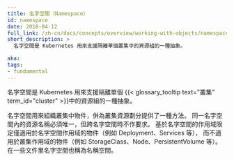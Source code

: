 ```yaml
---
title: 名字空間（Namespace）
id: namespace
date: 2018-04-12
full_link: /zh-cn/docs/concepts/overview/working-with-objects/namespaces/
short_description: >
  名字空間是 Kubernetes 用來支援隔離單個叢集中的資源組的一種抽象。

aka: 
tags:
- fundamental
---
```


<!--
---
title: Namespace
id: namespace
date: 2018-04-12
full_link: /docs/concepts/overview/working-with-objects/namespaces/
short_description: >
  An abstraction used by Kubernetes to support isolation of groups of resources within a single cluster.

aka: 
tags:
- fundamental
---
-->

<!--
 An abstraction used by Kubernetes to support isolation of groups of resources within a single {{< glossary_tooltip text="cluster" term_id="cluster" >}}.
-->

名字空間是 Kubernetes 用來支援隔離單個 {{< glossary_tooltip text="叢集" term_id="cluster" >}}中的資源組的一種抽象。

<!--more--> 

<!--
Namespaces are used to organize objects in a cluster and provide a way to divide cluster resources. Names of resources need to be unique within a namespace, but not across namespaces. Namespace-based scoping is applicable only for namespaced objects _(e.g. Deployments, Services, etc)_ and not for cluster-wide objects _(e.g. StorageClass, Nodes, PersistentVolumes, etc)_.
-->

名字空間用來組織叢集中物件，併為叢集資源劃分提供了一種方法。
同一名字空間內的資源名稱必須唯一，但跨名字空間時不作要求。
基於名字空間的作用域限定僅適用於名字空間作用域的物件（例如 Deployment、Services 等），
而不適用於叢集作用域的物件（例如 StorageClass、Node、PersistentVolume 等）。
在一些文件里名字空間也稱為名稱空間。
